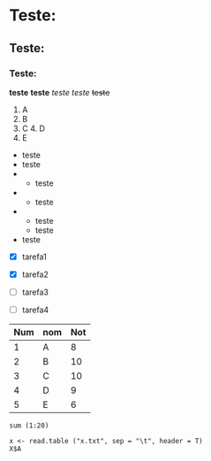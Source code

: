 # Teste:
## Teste:
### Teste:

**teste**
__teste__
*teste*
_teste_
~~teste~~

1. A
2. B
3. C
   4. D
5. E

* teste
* teste
* * teste
* * teste
* * teste
   * teste
* teste

- [x] tarefa1
- [x] tarefa2
- [ ] tarefa3
- [ ] tarefa4


Num|nom|Not
---|---|---
1|A|8
2|B|10
3|C|10
4|D|9
5|E|6


`sum (1:20)`

```
x <- read.table ("x.txt", sep = "\t", header = T)
X$A
```
